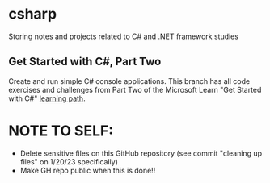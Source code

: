 # csharp
Storing notes and projects related to C# and .NET framework studies

## Get Started with C#, Part Two
Create and run simple C# console applications.
This branch has all code exercises and challenges from Part Two of the Microsoft Learn "Get Started with C#" [learning path](https://learn.microsoft.com/en-us/training/paths/get-started-c-sharp-part-2/).

# NOTE TO SELF:
- Delete sensitive files on this GitHub repository (see commit "cleaning up files" on 1/20/23 specifically) 
- Make GH repo public when this is done!!